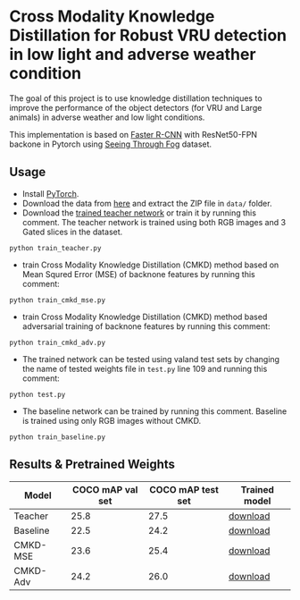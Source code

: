 # Cross Modality Knowledge Distillation for Robust VRU detection in low light and adverse weather condition

The goal of this project is to use knowledge distillation techniques to improve the performance of the object detectors (for VRU and Large animals) in adverse weather and low light conditions.

This implementation is based on [Faster R-CNN](https://proceedings.neurips.cc/paper/2015/file/14bfa6bb14875e45bba028a21ed38046-Paper.pdf) with ResNet50-FPN backone in Pytorch using [Seeing Through Fog](https://www.cs.princeton.edu/~fheide/AdverseWeatherFusion/) dataset. 
## Usage
- Install [PyTorch](https://pytorch.org/).
- Download the data from [here](https://azureford-my.sharepoint.com/:u:/g/personal/arahimpo_ford_com/EQiY_z8k_1FOnYtWzN-JljcB0k96HO5azGNu_rZsPq4jIg?e=TUhJtb) and extract the ZIP file in `data/` folder.
- Download the [trained teacher network](https://azureford-my.sharepoint.com/:u:/g/personal/arahimpo_ford_com/EQbkqtMSPXRHmkirHyYfStUBd5ktb0Mh4Q81noLXhx2tOQ?e=boom6E) or train it by running this comment. The teacher network is trained using both RGB images and 3 Gated slices in the dataset.
```
python train_teacher.py
``` 
- train Cross Modality Knowledge Distillation (CMKD) method based on Mean Squred Error (MSE) of backnone features by running this comment:
```
python train_cmkd_mse.py
```
- train Cross Modality Knowledge Distillation (CMKD) method based adversarial training of backnone features by running this comment:
```
python train_cmkd_adv.py
```
- The trained network can be tested using valand test sets by changing the name of tested weights file in `test.py` line 109 and running this comment:
```
python test.py
```
- The baseline network can be trained by running this comment. Baseline is trained using only RGB images without CMKD. 
```
python train_baseline.py
```
## Results & Pretrained Weights
|Model|COCO mAP val set| COCO mAP test set| Trained model|
|---|---|---|---|
Teacher|25.8|27.5|[download](https://azureford-my.sharepoint.com/:u:/g/personal/arahimpo_ford_com/EQbkqtMSPXRHmkirHyYfStUBd5ktb0Mh4Q81noLXhx2tOQ?e=boom6E)
|Baseline|22.5|24.2|[download](https://azureford-my.sharepoint.com/:u:/g/personal/arahimpo_ford_com/EfTjUsojmxJJmSXrIaX7b98Bdv3NmER5iJ6UOG9DV0t8qA?e=FVdD5X)
|CMKD-MSE|23.6|25.4|[download](https://azureford-my.sharepoint.com/:u:/g/personal/arahimpo_ford_com/EcyNYGUdSVVHmldwy9ytTXABwXw1loMY9uomx4iFRsrFMw?e=hkwPqP)
|CMKD-Adv|24.2|26.0|[download](https://azureford-my.sharepoint.com/:u:/g/personal/arahimpo_ford_com/EcJ5AiKKSKZGgnR9q2NzmYABnYYqeN9v7gwxfm-0wGGBSA?e=AxDSbc)
